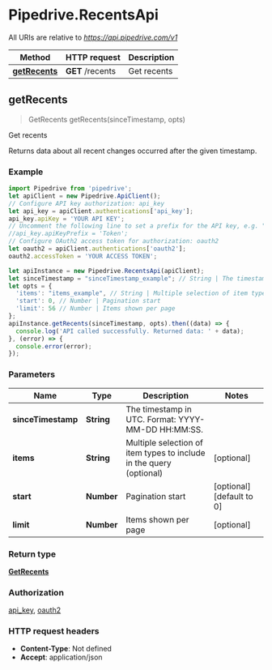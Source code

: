 # Pipedrive.RecentsApi

All URIs are relative to *https://api.pipedrive.com/v1*

Method | HTTP request | Description
------------- | ------------- | -------------
[**getRecents**](RecentsApi.md#getRecents) | **GET** /recents | Get recents



## getRecents

> GetRecents getRecents(sinceTimestamp, opts)

Get recents

Returns data about all recent changes occurred after the given timestamp.

### Example

```javascript
import Pipedrive from 'pipedrive';
let apiClient = new Pipedrive.ApiClient();
// Configure API key authorization: api_key
let api_key = apiClient.authentications['api_key'];
api_key.apiKey = 'YOUR API KEY';
// Uncomment the following line to set a prefix for the API key, e.g. "Token" (defaults to null)
//api_key.apiKeyPrefix = 'Token';
// Configure OAuth2 access token for authorization: oauth2
let oauth2 = apiClient.authentications['oauth2'];
oauth2.accessToken = 'YOUR ACCESS TOKEN';

let apiInstance = new Pipedrive.RecentsApi(apiClient);
let sinceTimestamp = "sinceTimestamp_example"; // String | The timestamp in UTC. Format: YYYY-MM-DD HH:MM:SS.
let opts = {
  'items': "items_example", // String | Multiple selection of item types to include in the query (optional)
  'start': 0, // Number | Pagination start
  'limit': 56 // Number | Items shown per page
};
apiInstance.getRecents(sinceTimestamp, opts).then((data) => {
  console.log('API called successfully. Returned data: ' + data);
}, (error) => {
  console.error(error);
});

```

### Parameters


Name | Type | Description  | Notes
------------- | ------------- | ------------- | -------------
 **sinceTimestamp** | **String**| The timestamp in UTC. Format: YYYY-MM-DD HH:MM:SS. | 
 **items** | **String**| Multiple selection of item types to include in the query (optional) | [optional] 
 **start** | **Number**| Pagination start | [optional] [default to 0]
 **limit** | **Number**| Items shown per page | [optional] 

### Return type

[**GetRecents**](GetRecents.md)

### Authorization

[api_key](../README.md#api_key), [oauth2](../README.md#oauth2)

### HTTP request headers

- **Content-Type**: Not defined
- **Accept**: application/json

